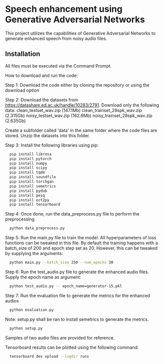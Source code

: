 
# Speech enhancement using Generative Adversarial Networks

This project utilizes the capabilities of Generative Adversarial Networks to generate enhanced speech from noisy audio files.


## Installation

All files must be executed via the Command Prompt.

How to download and run the code:

Step 1: Download the code either by cloning the repository or using the download option

Step 2: Download the datasets from https://datashare.ed.ac.uk/handle/10283/2791. Download only the following data:
 clean_testset_wav.zip (147.1Mb)
 clean_trainset_28spk_wav.zip (2.315Gb)
 noisy_testset_wav.zip (162.6Mb)
 noisy_trainset_28spk_wav.zip (2.635Gb)

Create a subfolder called 'data' in the same folder where the code files are stored. Unzip the datasets into this folder.

Step 3: Install the following libraries using pip:

```bash
  pip install librosa
  pip install pytorch
  pip install numpy
  pip install scipy
  pip install tqdm
  pip install soundfile
  pip install torchgan
  pip install semetrics
  pip install pydub
  pip install pesq
  pip install oct2py
  pip install tensorboard
```

Step 4: Once done, run the data_preprocess.py file to perform the preprocessing

```bash
  python data_preprocess.py
```

Step 5: Run the main.py file to train the model. All hyperparameters of loss functions can be tweaked in this file. By default the training happens with a batch_size of 200 and epoch step set as 20. However, this can be tweaked by supplying the arguments:

```bash
  python main.py --batch_size 250 --num_epochs 30
```

Step 6: Run the test_audio.py file to generate the enhanced audio files. Supply the epoch name as argument:

```bash
  python test_audio.py -- epoch_name=generator-15.pkl
```

Step 7: Run the evaluation file to generate the metrics for the enhanced audios


```bash
  python evaluation.py
```

Note: setup.py shall be ran to install semetrics to generate the metrics.

```bash
  python setup.py
```

Samples of two audio files are provided for reference.

Tensorboard results can be plotted using the following command:

```bash
  tensorboard dev upload --logdir runs
```

